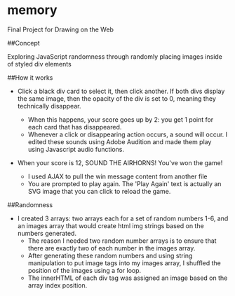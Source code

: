 # memory
Final Project for Drawing on the Web

##Concept

Exploring JavaScript randomness through randomly placing images inside of styled div elements

##How it works

* Click a black div card to select it, then click another. If both divs display the same image, then the opacity of the div is set to 0, meaning   they technically disappear.
  * When this happens, your score goes up by 2: you get 1 point for each card that has disappeared. 
  * Whenever a click or disappearing action occurs, a sound will occur. I edited these sounds using Adobe Audition and made them play using Javascript audio functions.

* When your score is 12, SOUND THE AIRHORNS! You've won the game!
  * I used AJAX to pull the win message content from another file
  * You are prompted to play again. The 'Play Again' text is actually an SVG image that you can click to reload the game.

##Randomness
* I created 3 arrays: two arrays each for a set of random numbers 1-6, and an images array that would create html img strings based on the numbers generated. 
  * The reason I needed two random number arrays is to ensure that there are exactly two of each number in the images array.
  * After generating these random numbers and using string manipulation to put image tags into my images array, I shuffled the position of the images using a for loop.
  * The innerHTML of each div tag was assigned an image based on the array index position.


